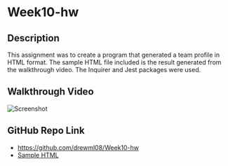 # Week10-hw

## Description

This assignment was to create a program that generated a team profile in HTML format. The sample HTML file included is the result generated from the walkthrough video. The Inquirer and Jest packages were used.  

## Walkthrough Video

![Screenshot](Demo.gif)

## GitHub Repo Link

* https://github.com/drewml08/Week10-hw
* [Sample HTML](./dist/index.html) 